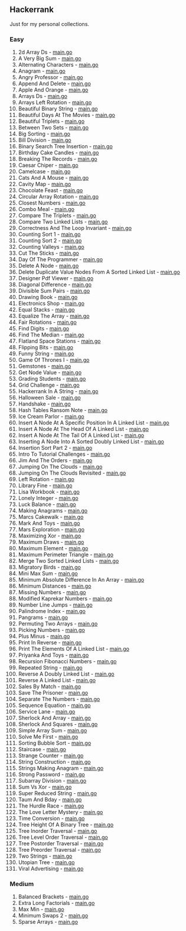 ## Hackerrank

Just for my personal collections.

<!-- start dictionary -->

### Easy 
1. 2d Array Ds - [main.go](easy/2d-array-ds/main.go)
2. A Very Big Sum - [main.go](easy/a-very-big-sum/main.go)
3. Alternating Characters - [main.go](easy/alternating-characters/main.go)
4. Anagram - [main.go](easy/anagram/main.go)
5. Angry Professor - [main.go](easy/angry-professor/main.go)
6. Append And Delete - [main.go](easy/append-and-delete/main.go)
7. Apple And Orange - [main.go](easy/apple-and-orange/main.go)
8. Arrays Ds - [main.go](easy/arrays-ds/main.go)
9. Arrays Left Rotation - [main.go](easy/arrays-left-rotation/main.go)
10. Beautiful Binary String - [main.go](easy/beautiful-binary-string/main.go)
11. Beautiful Days At The Movies - [main.go](easy/beautiful-days-at-the-movies/main.go)
12. Beautiful Triplets - [main.go](easy/beautiful-triplets/main.go)
13. Between Two Sets - [main.go](easy/between-two-sets/main.go)
14. Big Sorting - [main.go](easy/big-sorting/main.go)
15. Bill Division - [main.go](easy/bill-division/main.go)
16. Binary Search Tree Insertion - [main.go](easy/binary-search-tree-insertion/main.go)
17. Birthday Cake Candles - [main.go](easy/birthday-cake-candles/main.go)
18. Breaking The Records - [main.go](easy/breaking-the-records/main.go)
19. Caesar Chiper - [main.go](easy/caesar-chiper/main.go)
20. Camelcase - [main.go](easy/camelcase/main.go)
21. Cats And A Mouse - [main.go](easy/cats-and-a-mouse/main.go)
22. Cavity Map - [main.go](easy/cavity-map/main.go)
23. Chocolate Feast - [main.go](easy/chocolate-feast/main.go)
24. Circular Array Rotation - [main.go](easy/circular-array-rotation/main.go)
25. Closest Numbers - [main.go](easy/closest-numbers/main.go)
26. Combo Meal - [main.go](easy/combo-meal/main.go)
27. Compare The Triplets - [main.go](easy/compare-the-triplets/main.go)
28. Compare Two Linked Lists - [main.go](easy/compare-two-linked-lists/main.go)
29. Correctness And The Loop Invariant - [main.go](easy/correctness-and-the-loop-invariant/main.go)
30. Counting Sort 1 - [main.go](easy/counting-sort-1/main.go)
31. Counting Sort 2 - [main.go](easy/counting-sort-2/main.go)
32. Counting Valleys - [main.go](easy/counting-valleys/main.go)
33. Cut The Sticks - [main.go](easy/cut-the-sticks/main.go)
34. Day Of The Programmer - [main.go](easy/day-of-the-programmer/main.go)
35. Delete A Node - [main.go](easy/delete-a-node/main.go)
36. Delete Duplicate Value Nodes From A Sorted Linked List - [main.go](easy/delete-duplicate-value-nodes-from-a-sorted-linked-list/main.go)
37. Designer Pdf Viewer - [main.go](easy/designer-pdf-viewer/main.go)
38. Diagonal Difference - [main.go](easy/diagonal-difference/main.go)
39. Divisible Sum Pairs - [main.go](easy/divisible-sum-pairs/main.go)
40. Drawing Book - [main.go](easy/drawing-book/main.go)
41. Electronics Shop - [main.go](easy/electronics-shop/main.go)
42. Equal Stacks - [main.go](easy/equal-stacks/main.go)
43. Equalize The Array - [main.go](easy/equalize-the-array/main.go)
44. Fair Rotations - [main.go](easy/fair-rotations/main.go)
45. Find Digits - [main.go](easy/find-digits/main.go)
46. Find The Median - [main.go](easy/find-the-median/main.go)
47. Flatland Space Stations - [main.go](easy/flatland-space-stations/main.go)
48. Flipping Bits - [main.go](easy/flipping-bits/main.go)
49. Funny String - [main.go](easy/funny-string/main.go)
50. Game Of Thrones I - [main.go](easy/game-of-thrones-i/main.go)
51. Gemstones - [main.go](easy/gemstones/main.go)
52. Get Node Value - [main.go](easy/get-node-value/main.go)
53. Grading Students - [main.go](easy/grading-students/main.go)
54. Grid Challenge - [main.go](easy/grid-challenge/main.go)
55. Hackerrank In A String - [main.go](easy/hackerrank-in-a-string/main.go)
56. Halloween Sale - [main.go](easy/halloween-sale/main.go)
57. Handshake - [main.go](easy/handshake/main.go)
58. Hash Tables Ransom Note - [main.go](easy/hash-tables-ransom-note/main.go)
59. Ice Cream Parlor - [main.go](easy/ice-cream-parlor/main.go)
60. Insert A Node At A Specific Position In A Linked List - [main.go](easy/insert-a-node-at-a-specific-position-in-a-linked-list/main.go)
61. Insert A Node At The Head Of A Linked List - [main.go](easy/insert-a-node-at-the-head-of-a-linked-list/main.go)
62. Insert A Node At The Tail Of A Linked List - [main.go](easy/insert-a-node-at-the-tail-of-a-linked-list/main.go)
63. Inserting A Node Into A Sorted Doubly Linked List - [main.go](easy/inserting-a-node-into-a-sorted-doubly-linked-list/main.go)
64. Insertion Sort Part 2 - [main.go](easy/insertion-sort-part-2/main.go)
65. Intro To Tutorial Challenges - [main.go](easy/intro-to-tutorial-challenges/main.go)
66. Jim And The Orders - [main.go](easy/jim-and-the-orders/main.go)
67. Jumping On The Clouds - [main.go](easy/jumping-on-the-clouds/main.go)
68. Jumping On The Clouds Revisited - [main.go](easy/jumping-on-the-clouds-revisited/main.go)
69. Left Rotation - [main.go](easy/left-rotation/main.go)
70. Library Fine - [main.go](easy/library-fine/main.go)
71. Lisa Workbook - [main.go](easy/lisa-workbook/main.go)
72. Lonely Integer - [main.go](easy/lonely-integer/main.go)
73. Luck Balance - [main.go](easy/luck-balance/main.go)
74. Making Anagrams - [main.go](easy/making-anagrams/main.go)
75. Marcs Cakewalk - [main.go](easy/marcs-cakewalk/main.go)
76. Mark And Toys - [main.go](easy/mark-and-toys/main.go)
77. Mars Exploration - [main.go](easy/mars-exploration/main.go)
78. Maximizing Xor - [main.go](easy/maximizing-xor/main.go)
79. Maximum Draws - [main.go](easy/maximum-draws/main.go)
80. Maximum Element - [main.go](easy/maximum-element/main.go)
81. Maximum Perimeter Triangle - [main.go](easy/maximum-perimeter-triangle/main.go)
82. Merge Two Sorted Linked Lists - [main.go](easy/merge-two-sorted-linked-lists/main.go)
83. Migratory Birds - [main.go](easy/migratory-birds/main.go)
84. Mini Max Sum - [main.go](easy/mini-max-sum/main.go)
85. Minimum Absolute Difference In An Array - [main.go](easy/minimum-absolute-difference-in-an-array/main.go)
86. Minimum Distances - [main.go](easy/minimum-distances/main.go)
87. Missing Numbers - [main.go](easy/missing-numbers/main.go)
88. Modified Kaprekar Numbers - [main.go](easy/modified-kaprekar-numbers/main.go)
89. Number Line Jumps - [main.go](easy/number-line-jumps/main.go)
90. Palindrome Index - [main.go](easy/palindrome-index/main.go)
91. Pangrams - [main.go](easy/pangrams/main.go)
92. Permuting Two Arrays - [main.go](easy/permuting-two-arrays/main.go)
93. Picking Numbers - [main.go](easy/picking-numbers/main.go)
94. Plus Minus - [main.go](easy/plus-minus/main.go)
95. Print In Reverse - [main.go](easy/print-in-reverse/main.go)
96. Print The Elements Of A Linked List - [main.go](easy/print-the-elements-of-a-linked-list/main.go)
97. Priyanka And Toys - [main.go](easy/priyanka-and-toys/main.go)
98. Recursion Fibonacci Numbers - [main.go](easy/recursion-fibonacci-numbers/main.go)
99. Repeated String - [main.go](easy/repeated-string/main.go)
100. Reverse A Doubly Linked List - [main.go](easy/reverse-a-doubly-linked-list/main.go)
101. Reverse A Linked List - [main.go](easy/reverse-a-linked-list/main.go)
102. Sales By Match - [main.go](easy/sales-by-match/main.go)
103. Save The Prisoner - [main.go](easy/save-the-prisoner/main.go)
104. Separate The Numbers - [main.go](easy/separate-the-numbers/main.go)
105. Sequence Equation - [main.go](easy/sequence-equation/main.go)
106. Service Lane - [main.go](easy/service-lane/main.go)
107. Sherlock And Array - [main.go](easy/sherlock-and-array/main.go)
108. Sherlock And Squares - [main.go](easy/sherlock-and-squares/main.go)
109. Simple Array Sum - [main.go](easy/simple-array-sum/main.go)
110. Solve Me First - [main.go](easy/solve-me-first/main.go)
111. Sorting Bubble Sort - [main.go](easy/sorting-bubble-sort/main.go)
112. Staircase - [main.go](easy/staircase/main.go)
113. Strange Counter - [main.go](easy/strange-counter/main.go)
114. String Construction - [main.go](easy/string-construction/main.go)
115. Strings Making Anagram - [main.go](easy/strings-making-anagram/main.go)
116. Strong Password - [main.go](easy/strong-password/main.go)
117. Subarray Division - [main.go](easy/subarray-division/main.go)
118. Sum Vs Xor - [main.go](easy/sum-vs-xor/main.go)
119. Super Reduced String - [main.go](easy/super-reduced-string/main.go)
120. Taum And Bday - [main.go](easy/taum-and-bday/main.go)
121. The Hurdle Race - [main.go](easy/the-hurdle-race/main.go)
122. The Love Letter Mystery - [main.go](easy/the-love-letter-mystery/main.go)
123. Time Conversion - [main.go](easy/time-conversion/main.go)
124. Tree Height Of A Binary Tree - [main.go](easy/tree-height-of-a-binary-tree/main.go)
125. Tree Inorder Traversal - [main.go](easy/tree-inorder-traversal/main.go)
126. Tree Level Order Traversal - [main.go](easy/tree-level-order-traversal/main.go)
127. Tree Postorder Traversal - [main.go](easy/tree-postorder-traversal/main.go)
128. Tree Preorder Traversal - [main.go](easy/tree-preorder-traversal/main.go)
129. Two Strings - [main.go](easy/two-strings/main.go)
130. Utopian Tree - [main.go](easy/utopian-tree/main.go)
131. Viral Advertising - [main.go](easy/viral-advertising/main.go)


### Medium 
1. Balanced Brackets - [main.go](medium/balanced-brackets/main.go)
2. Extra Long Factorials - [main.go](medium/extra-long-factorials/main.go)
3. Max Min - [main.go](medium/max-min/main.go)
4. Minimum Swaps 2 - [main.go](medium/minimum-swaps-2/main.go)
5. Sparse Arrays - [main.go](medium/sparse-arrays/main.go)

<!-- end dictionary -->
